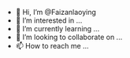- 👋 Hi, I’m @Faizanlaoying
- 👀 I’m interested in ...
- 🌱 I’m currently learning ...
- 💞️ I’m looking to collaborate on ...
- 📫 How to reach me ...

<!---
Faizanlaoying/Faizanlaoying is a ✨ special ✨ repository because its `README.md` (this file) appears on your GitHub profile.
You can click the Preview link to take a look at your changes.
--->
